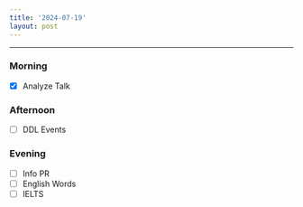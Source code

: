 ```yaml
---
title: '2024-07-19'
layout: post
---
```


---

### Morning

- [x] Analyze Talk

### Afternoon

- [ ] DDL Events

### Evening

- [ ] Info PR
- [ ] English Words
- [ ] IELTS
